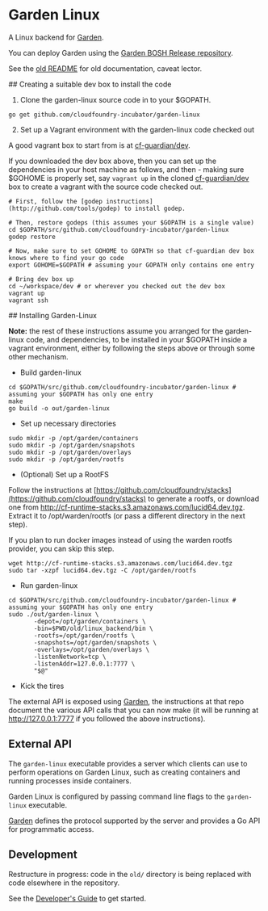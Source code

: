 # Garden Linux

A Linux backend for [Garden](https://github.com/cloudfoundry-incubator/garden).

You can deploy Garden using the [Garden BOSH Release repository](https://github.com/cloudfoundry-incubator/garden-linux-release).

See the [old README](old/README.md) for old documentation, caveat lector.

## Creating a suitable dev box to install the code

1. Clone the garden-linux source code in to your $GOPATH. 

 `go get github.com/cloudfoundry-incubator/garden-linux`

2. Set up a Vagrant environment with the garden-linux code checked out

A good vagrant box to start from is at [cf-guardian/dev](http://github.com/cf-guardian/dev). 

If you downloaded the dev box above, then you can set up the dependencies in your host machine as follows, and then - making sure $GOHOME is properly
set, say `vagrant up` in the cloned [cf-guardian/dev](http://github.com/cf-guardian/dev) box to create a vagrant with the source code checked out.

~~~~
# First, follow the [godep instructions](http://github.com/tools/godep) to install godep.

# Then, restore godeps (this assumes your $GOPATH is a single value)
cd $GOPATH/src/github.com/cloudfoundry-incubator/garden-linux
godep restore

# Now, make sure to set GOHOME to GOPATH so that cf-guardian dev box knows where to find your go code
export GOHOME=$GOPATH # assuming your GOPATH only contains one entry

# Bring dev box up
cd ~/workspace/dev # or wherever you checked out the dev box
vagrant up
vagrant ssh
~~~~

## Installing Garden-Linux

**Note:** the rest of these instructions assume you arranged for the garden-linux code, and dependencies, to be
installed in your $GOPATH inside a vagrant environment, either by following the steps above or through some other mechanism.

* Build garden-linux

~~~~
cd $GOPATH/src/github.com/cloudfoundry-incubator/garden-linux # assuming your $GOPATH has only one entry
make
go build -o out/garden-linux
~~~~

* Set up necessary directories

~~~~
sudo mkdir -p /opt/garden/containers
sudo mkdir -p /opt/garden/snapshots
sudo mkdir -p /opt/garden/overlays
sudo mkdir -p /opt/garden/rootfs
~~~~

* (Optional) Set up a RootFS

Follow the instructions at [https://github.com/cloudfoundry/stacks](https://github.com/cloudfoundry/stacks) to generate a rootfs, 
or download one from http://cf-runtime-stacks.s3.amazonaws.com/lucid64.dev.tgz. Extract it to /opt/warden/rootfs (or pass a different directory in the next step).

If you plan to run docker images instead of using the warden rootfs provider, you can skip this step.

~~~~
wget http://cf-runtime-stacks.s3.amazonaws.com/lucid64.dev.tgz
sudo tar -xzpf lucid64.dev.tgz -C /opt/garden/rootfs
~~~~

* Run garden-linux

~~~~
cd $GOPATH/src/github.com/cloudfoundry-incubator/garden-linux # assuming your $GOPATH has only one entry
sudo ./out/garden-linux \
       -depot=/opt/garden/containers \
       -bin=$PWD/old/linux_backend/bin \
       -rootfs=/opt/garden/rootfs \
       -snapshots=/opt/garden/snapshots \
       -overlays=/opt/garden/overlays \
       -listenNetwork=tcp \
       -listenAddr=127.0.0.1:7777 \
       "$@"
~~~~

*  Kick the tires

The external API is exposed using [Garden](https://github.com/cloudfoundry-incubator/garden), the instructions at that repo
document the various API calls that you can now make (it will be running at http://127.0.0.1:7777 if you followed the above instructions).

## External API

The `garden-linux` executable provides a server which clients can use to perform operations on Garden Linux,
such as creating containers and running processes inside containers.
    
Garden Linux is configured by passing command line flags to the `garden-linux` executable.

[Garden](https://github.com/cloudfoundry-incubator/garden) defines the protocol supported by the server and provides a Go API for programmatic access.

## Development

Restructure in progress: code in the `old/` directory is being replaced with code elsewhere in the repository.

See the [Developer's Guide](docs/DEVELOPING.md) to get started.
